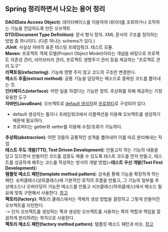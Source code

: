 ## Spring 정리하면서 나오는 용어 정리  
__DAO(Data Access Object)__: 데이터베이스를 이용하여 데이터를 조회하거나 조작하는 기능을 전담하도록 만든 오브젝트  
__DTD(Document Type Definition)__: 문서 형식 정의. XML 문서의 구조를 정의하는 방법 중 하나이다. (다른 하나는 schema가 있다.)  
__JUnit__: 사실상 자바의 표준 테스팅 프레임워크. 테스트 모듈.<br>
__Maven__: 프로젝트 객체 모델(Project Object Model)이라는 개념을 바탕으로 프로젝트 의존성 관리, 라이브러리 관리, 프로젝트 생명주기 관리 등을 제공하는 "프로젝트 관리 도구" <br>
__리팩토링(refactoring)__: 기능에 영향 주지 않고 코드의 구조만 변경한다.<br>
__메소드 추출(extract method)__: 공통 기능을 담당하는 메소드로 중복된 코드를 뽑아내는 것.  
__인터페이스(interface)__: 어떤 일을 하겠다는 기능만 정의. 추상화를 위해 제공하는 가장 유용한 도구  
__자바빈(JavaBean)__: 오브젝트로 <u>default 생성자</u>와 <u>프로퍼티</u>로 구성되어 있다.  
* default 생성자는 틀이나 프레임워크에서 리플렉션을 이용해 오브젝트를 생성하기 때문에 필요하다.  
* 프로퍼티는 getter와 setter를 이용해 수정/조회가 가능하다.    

__추상화(abstracrion)__: 어떤 것들의 공통적인 성격을 뽑아내어 이를 따로 분리해내는 작업  
__테스트 주도 개발(TTD, Test Driven Development)__: 만들고자 하는 기능의 내용을 담고 있으면서 만들어진 코드를 검증도 해줄 수 있도록 테스트 코드를 먼저 만들고, 테스트를 성공하게 해주는 코드를 작성하는 방식의 개발 방법(=__테스트 우선 개발(Test First Development)__)  
__템플릿 메소드 패턴(template method pattern)__: 상속을 통해 기능을 확장하게 하는 패턴. 슈퍼클래스(상위클래스)에 기본적인 로직의 흐름을 만들고, 그 기능의 일부를 추상메소드나 오버라딩이 가능한 메소드를 만들고 서브클래스(하위클래스)에서 메소드 필요에 맞춰 구현해서 사용한다. [참고](http://itcrowd2016.tistory.com/22)  
__팩토리(factory)__: 팩토리 클래스에서는 객체의 생성 방법을 결정하고 그렇게 만들어진 오브젝트를 리턴한다.  
-> 단지 오브젝트를 생성하는 쪽과 생성된 오브젝트를 사용하는 쪽의 역할과 책임을 깔끔하게 분리하려는 목적으로 사용한다.  
__팩토리 메소드 패턴(factory method pattern)__: 템플릿 메소드 패턴과 비슷.  [참고](http://jdm.kr/blog/180)  

<br/><br/><br/><br/>  
